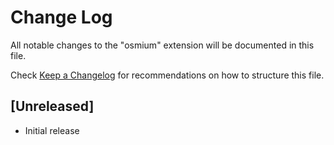 # Change Log
All notable changes to the "osmium" extension will be documented in this file.

Check [Keep a Changelog](http://keepachangelog.com/) for recommendations on how to structure this file.

## [Unreleased]
- Initial release
